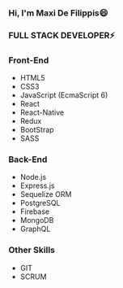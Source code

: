 ### Hi, I'm Maxi De Filippis😄
### FULL STACK DEVELOPER⚡

### Front-End
- HTML5
- CSS3
- JavaScript (EcmaScript 6)
- React
- React-Native
- Redux
- BootStrap
- SASS

### Back-End
- Node.js
- Express.js
- Sequelize ORM
- PostgreSQL
- Firebase
- MongoDB
- GraphQL

### Other Skills
- GIT
- SCRUM

<!--
**maxidefilippis/maxidefilippis** is a ✨ _special_ ✨ repository because its `README.md` (this file) appears on your GitHub profile.

Here are some ideas to get you started:

- 🔭 I’m currently working on ...
- 🌱 I’m currently learning ...
- 👯 I’m looking to collaborate on ...
- 🤔 I’m looking for help with ...
- 💬 Ask me about ...
- 📫 How to reach me: ...
- 😄 Pronouns: ...
- ⚡ Fun fact: ...
-->
